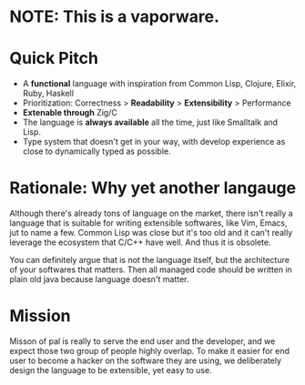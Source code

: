 # NOTE: This is a vaporware.

# Quick Pitch
- A **functional** language with inspiration from Common Lisp, Clojure, Elixir, Ruby, Haskell
- Prioritization: Correctness > **Readability** > **Extensibility** > Performance
- **Extenable through** Zig/C
- The language is **always available** all the time, just like Smalltalk and Lisp.
- Type system that doesn't get in your way, with develop experience as close to dynamically typed as possible.

# Rationale: Why yet another langauge

Although there's already tons of language on the market, there isn't really a language that is suitable for writing extensible softwares, like Vim, Emacs, jut to name a few. Common Lisp was close but it's too old and it can't really leverage the ecosystem that C/C++ have well. And thus it is obsolete.

You can definitely argue that is not the language itself, but the architecture of your softwares that matters. Then all managed code should be written in plain old java because language doesn't matter.

# Mission

Misson of pal is really to serve the end user and the developer, and we expect those two group of people highly overlap. To make it easier for end user to become a hacker on the software they are using, we deliberately design the language to be extensible, yet easy to use.
